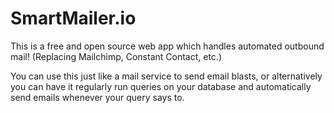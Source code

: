 # SmartMailer.io
This is a free and open source web app which handles automated outbound mail! 
(Replacing Mailchimp, Constant Contact, etc.)

You can use this just like a mail service to send email blasts, or alternatively you can have it regularly run queries on your database and automatically send emails whenever your query says to.

